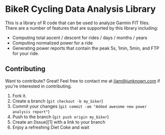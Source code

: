 BikeR Cycling Data Analysis Library
===================================

This is a library of R code that can be used to analyze Garmin FIT
files. There are a number of features that are supported by this library
including:

* Computing total ascent / descent for rides / days / months / years
* Computing normalized power for a ride
* Generating power reports that contain the peak 5s, 1min, 5min, and FTP for your ride.

Contributing
------------

Want to contribute? Great! Feel free to contact me at jlam@iunknown.com if 
you're interested in contributing.

1. Fork it.
2. Create a branch (`git checkout -b my_biker`)
3. Commit your changes (`git commit -am "Added awesome new power analysis report"`)
4. Push to the branch (`git push origin my_biker`)
5. Create an [Issue][1] with a link to your branch
6. Enjoy a refreshing Diet Coke and wait

